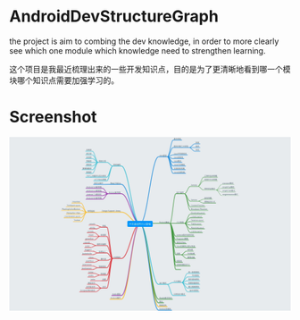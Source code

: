# AndroidDevStructureGraph
the project is aim to combing the dev knowledge, in order to more clearly see which one module which knowledge need to strengthen learning.

这个项目是我最近梳理出来的一些开发知识点，目的是为了更清晰地看到哪一个模块哪个知识点需要加强学习的。

# Screenshot
![](https://github.com/zhonghanwen/AndroidDevStructureGraph/blob/master/Preview.jpg)
